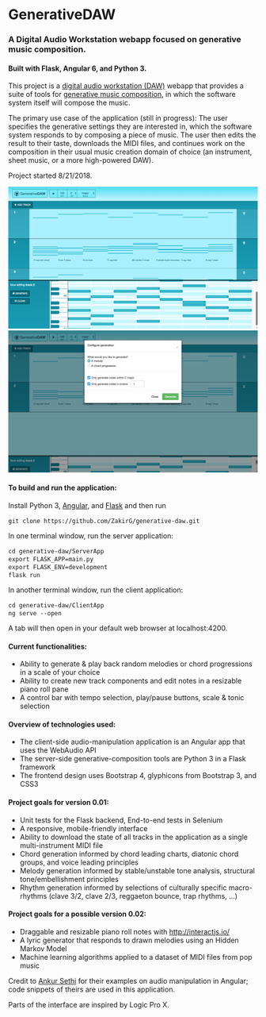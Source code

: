 # GenerativeDAW

### A Digital Audio Workstation webapp focused on generative music composition. 

#### Built with Flask, Angular 6, and Python 3. 

This project is a <a href='https://en.wikipedia.org/wiki/Digital_audio_workstation'>digital audio workstation (DAW)</a> webapp that provides a suite of tools
for <a href='https://en.wikipedia.org/wiki/Generative_music' target='_blank'>generative music composition</a>, in which the software system itself will compose the music.

The primary use case of the application (still in progress): The user specifies the generative settings they are interested in, 
which the software system responds to by composing a piece of music. The user then
edits the result to their taste, downloads the MIDI files, and continues work on the composition in their usual music creation
domain of choice (an instrument, sheet music, or a more high-powered DAW).

Project started 8/21/2018.

<img src="./screenshots/desktopScreenshot.png" alt="App Screenshot on Desktop" width="850"/> 


<img src="./screenshots/desktopScreenshot2.png" alt="App Screenshot on Desktop" width="850"/>

#### To build and run the application:
Install Python 3, <a href='https://angular.io/guide/quickstart'>Angular</a>, and <a href="http://flask.pocoo.org/docs/1.0/installation/" target="_blank">Flask</a> and then run
```
git clone https://github.com/ZakirG/generative-daw.git
```

In one terminal window, run the server application:
```
cd generative-daw/ServerApp
export FLASK_APP=main.py
export FLASK_ENV=development
flask run
```

In another terminal window, run the client application:
```
cd generative-daw/ClientApp
ng serve --open
```
A tab will then open in your default web browser at localhost:4200. 

#### Current functionalities:
- Ability to generate & play back random melodies or chord progressions in a scale of your choice
- Ability to create new track components and edit notes in a resizable piano roll pane
- A control bar with tempo selection, play/pause buttons, scale & tonic selection

#### Overview of technologies used:
- The client-side audio-manipulation application is an Angular app that uses the WebAudio API
- The server-side generative-composition tools are Python 3 in a Flask framework
- The frontend design uses Bootstrap 4, glyphicons from Bootstrap 3, and CSS3

#### Project goals for version 0.01:
- Unit tests for the Flask backend, End-to-end tests in Selenium
- A responsive, mobile-friendly interface
- Ability to download the state of all tracks in the application as a single multi-instrument MIDI file
- Chord generation informed by chord leading charts, diatonic chord groups, and voice leading principles
- Melody generation informed by stable/unstable tone analysis, structural tone/embellishment principles
- Rhythm generation informed by selections of culturally specific macro-rhythms (clave 3/2, clave 2/3, reggaeton bounce, trap rhythms, ...)


#### Project goals for a possible version 0.02:
- Draggable and resizable piano roll notes with http://interactjs.io/
- A lyric generator that responds to drawn melodies using an Hidden Markov Model
- Machine learning algorithms applied to a dataset of MIDI files from pop music


Credit to <a href='https://ankursethi.in/2016/01/13/build-a-sampler-with-angular-2-webaudio-and-webmidi-lesson-1-introduction-to-the-webaudio-api/'>Ankur Sethi</a>
for their examples on audio manipulation in Angular; code snippets of theirs are used in this application.

Parts of the interface are inspired by Logic Pro X.
